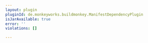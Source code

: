 ```yaml
---
layout: plugin
pluginId: de.monkeyworks.buildmonkey.ManifestDependencyPlugin
isJarAvailable: true
error: ''
violations: []

---
```

